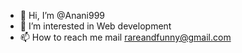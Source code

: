 - 👋 Hi, I’m @Anani999
- 👀 I’m interested in Web development
- 📫 How to reach me mail rareandfunny@gmail.com

<!---
Anani999/Anani999 is a ✨ special ✨ repository because its `README.md` (this file) appears on your GitHub profile.
You can click the Preview link to take a look at your changes.
--->
